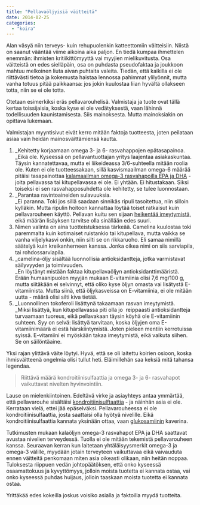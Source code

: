 ```yaml
---
title: "Pellavaöljyisiä väitteitä"
date: 2014-02-25
categories: 
  - "koira"
---
```


Alan väsyä niin terveys- kuin rehupuolenkin katteettomiin väitteisiin. Niistä on saanut vääntää viime aikoina aika paljon. En tiedä kumpaa ihmettelen enemmän: ihmisten kritiikittömyyttä vai myyjien mielikuvitusta. Osa väitteistä on edes sielläpäin, osa on puhdasta pseudofaktaa ja joukkoon mahtuu melkoinen liuta aivan puhtaita valeita. Tiedän, että kaikilla ei ole riittävästi tietoa ja kokemusta haistaa lennossa pahimmat ylilyönnit, mutta vanha totuus pitää paikkaansa: jos jokin kuulostaa liian hyvältä ollakseen totta, niin se ei ole totta.

<!--more-->

Otetaan esimerkiksi eräs pellavarouhelisä. Valmistaja ja tuote ovat tällä kertaa toissijaisia, koska kyse ei ole vedätyksestä, vaan lähinnä todellisuuden kaunistamisesta. Siis mainoksesta. Mutta mainoksiakin on opittava lukemaan.

Valmistajan myyntisivut eivät kerro mitään faktoja tuotteesta, joten peilataan asiaa vain heidän mainosväittämiensä kautta.

1. _Kehitetty korjaamaan omega 3- ja 6- rasvahappojen epätasapainoa.  
    _Eikä ole. Kyseessä on pellavantuottajan yritys laajentaa asiakaskuntaa. Täysin kannatettavaa, mutta ei liikeideassa 3/6-suhteella mitään roolia ole. Kuten ei ole tuotteessakaan, sillä kasvismaailman omega-6 määrää pitäisi tasapainottaa [kalamaailman omega-3 rasvahapoilla EPA ja DHA](https://www.katiska.eu/tieto/rasvat/omega-3-perusteita/) - joita pellavassa tai kitupellavassa ei ole. Ei yhtään. Ei hitustakaan. Siksi toiseksi ei sen rasvahapposuhdetta ole kehitetty, se tulee luonnostaan.
2. _Parantaa ravintoaineiden sulavuuksia.  
    _Ei paranna. Toki jos sillä saadaan sinnikäs ripuli tasoitettua, niin silloin kylläkin. Mutta ripulin hoitoon kannattaa löytää toiset ratkaisut kuin pellavarouheen käyttö. Pellavan kuitu sen sijaan [heikentää imeytymistä](https://www.katiska.eu/tieto/koira-tieto-ravitsemus/koira-tarve-yleinen/kuitu-lihasta/ "Pellavansiemen"), eikä määrän lisäyksen tarvitse olla sinällään edes suuri.
3. Nimen valinta on aina tuotteistuksessa tärkeää. Camelina kuulostaa toki paremmalta kuin kotimaiset ruistankio tai kitupellava, mutta vaikka se vanha viljelykasvi onkin, niin silti se on rikkaruoho. Eli samaa nimillä säätelyä kuin kreikanherneen kanssa. Jonka oikea nimi on siis sarviapila, tai rohdossarviapila.
4. _camelina-öljy sisältää luonnollisia antioksidantteja, jotka varmistavat säilyvyyden ja toimivuuden.  
    _En löytänyt mistään faktaa kitupellavaöljyn antioksidanttimääristä. Erään humaanipuolen myyjän mukaan E-vitamiinia olisi 7,6 mg/100 g, mutta siitäkään ei selvinnyt, että oliko kyse öljyn omasta vai lisätystä E-vitamiinista. Mutta siinä, että öljykasveissa on E-vitamiinia, ei ole mitään uutta - määrä olisi silti kiva tietää.
5. _Luonnollinen tokoferoli lisättynä takaamaan rasvan imeytymistä.  
    _Miksi lisättyä, kun kitupellavassa piti olla jo  reippaasti antioksidantteja turvaamaan tuoreus, eikä pellavakaan täysin köyhä ole E-vitamiinin suhteen. Syy on selvä: lisättyä tarvitaan, koska öljyjen oma E-vitamiinimäärä ei estä härskiintymistä. Joten pieleen mentiin kerrotuissa syissä. E-vitamiini ei myöskään takaa imeytymistä, eikä vaikuta siihen. Se on säilöntäaine.

Yksi rajan ylittävä väite löytyi. Hyvä, että se oli laitettu koirien osioon, koska ihmisväitteenä ongelmia olisi tullut heti. Eläimillehän saa keksiä mitä tahansa legendaa.

> Riittävä määrä kondroitiinisulfaattia ja omega 3- ja 6- rasvahapot vaikuttavat nivelten hyvinvointiin.

Lause on mielenkiintoinen. Edeltävä virke ja asiayhteys antaa ymmärtää, että pellavarouhe sisältäisi [kondroitiinisulftaattia](https://www.katiska.eu/tieto/koira-nivelet/kondroitiinisulfaatti/) - ja näinhän asia ei ole. Kerrataan vielä, ettei jää epäselväksi. Pellavarouheessa ei ole kondroitiinisulfaattia, josta saattaisi olla hyötyä nivelille. Eikä kondroitiinisulfaattia kannata yksinään ottaa, vaan [glukosamiinin](https://www.katiska.eu/tieto/koira-nivelet/glukosamiini/ "Glukosamiini") kaverina.

Tutkimusten mukaan kalaöljyn omega-3 rasvahapot EPA ja DHA saattavat avustaa nivelien terveydessä. Tuolla ei ole mitään tekemistä pellavarouheen kanssa. Seuraavan kerran kun laitetaan yhtäläisyysmerkit omega-3 ja omega-3 välille, myydään jotain terveyteen vaikuttavaa eikä vaivauduta ennen väitteitä penkomaan miten asia oikeasti olikaan, niin heitän noppaa. Tuloksesta riippuen vedän johtopäätöksen, että onko kyseessä osaamattokuus ja kyvyttömyys, jolloin moista tuotetta ei kannata ostaa, vai onko kyseessä puhdas huijaus, jolloin taaskaan moista tuotetta ei kannata ostaa.

Yrittäkää edes kokeilla joskus voisiko asialla ja faktoilla myydä tuotteita.
